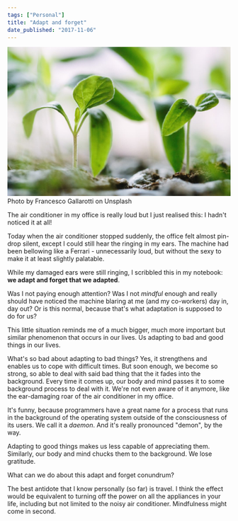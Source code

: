 ```yaml
---
tags: ["Personal"]
title: "Adapt and forget"
date_published: "2017-11-06"
---
```


![sapling](images/francesco-gallarotti-72602-1024x683.jpg) Photo by Francesco Gallarotti on Unsplash

The air conditioner in my office is really loud but I just realised this: I hadn't noticed it at all!

Today when the air conditioner stopped suddenly, the office felt almost pin-drop silent, except I could still hear the ringing in my ears. The machine had been bellowing like a Ferrari - unnecessarily loud, but without the sexy to make it at least slightly palatable.

While my damaged ears were still ringing, I scribbled this in my notebook: **we adapt and forget that we adapted**.

Was I not paying enough attention? Was I not _mindful_ enough and really should have noticed the machine blaring at me (and my co-workers) day in, day out? Or is this normal, because that's what adaptation is supposed to do for us?

This little situation reminds me of a much bigger, much more important but similar phenomenon that occurs in our lives. Us adapting to bad and good things in our lives.

What's so bad about adapting to bad things? Yes, it strengthens and enables us to cope with difficult times. But soon enough, we become so strong, so able to deal with said bad thing that the it fades into the background. Every time it comes up, our body and mind passes it to some background process to deal with it. We're not even aware of it anymore, like the ear-damaging roar of the air conditioner in my office.

It's funny, because programmers have a great name for a process that runs in the background of the operating system outside of the consciousness of its users. We call it a _daemon_. And it's really pronounced "demon", by the way.

Adapting to good things makes us less capable of appreciating them. Similarly, our body and mind chucks them to the background. We lose gratitude.

What can we do about this adapt and forget conundrum?

The best antidote that I know personally (so far) is travel. I think the effect would be equivalent to turning off the power on all the appliances in your life, including but not limited to the noisy air conditioner. Mindfulness might come in second.
